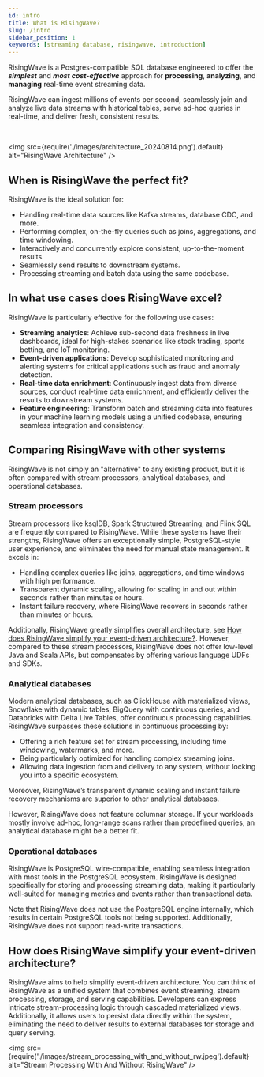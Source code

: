 ```yaml
---
id: intro
title: What is RisingWave?
slug: /intro
sidebar_position: 1
keywords: [streaming database, risingwave, introduction]
---
```

<head>
  <link rel="canonical" href="https://docs.risingwave.com/docs/current/intro/" />
</head>

RisingWave is a Postgres-compatible SQL database engineered to offer the ***simplest*** and ***most cost-effective*** approach for **processing**, **analyzing**, and **managing** real-time event streaming data.

RisingWave can ingest millions of events per second, seamlessly join and analyze live data streams with historical tables, serve ad-hoc queries in real-time, and deliver fresh, consistent results.

<rollButton text="&nbsp;&nbsp;Get Started" doc="get-started" block />
<br/>

<img
  src={require('./images/architecture_20240814.png').default}
  alt="RisingWave Architecture"
/>

## When is RisingWave the perfect fit?

RisingWave is the ideal solution for:

- Handling real-time data sources like Kafka streams, database CDC, and more.
- Performing complex, on-the-fly queries such as joins, aggregations, and time windowing.
- Interactively and concurrently explore consistent, up-to-the-moment results.
- Seamlessly send results to downstream systems.
- Processing streaming and batch data using the same codebase.

## In what use cases does RisingWave excel?

RisingWave is particularly effective for the following use cases:

- **Streaming analytics**: Achieve sub-second data freshness in live dashboards, ideal for high-stakes scenarios like stock trading, sports betting, and IoT monitoring.
- **Event-driven applications**: Develop sophisticated monitoring and alerting systems for critical applications such as fraud and anomaly detection.
- **Real-time data enrichment**: Continuously ingest data from diverse sources, conduct real-time data enrichment, and efficiently deliver the results to downstream systems.
- **Feature engineering**: Transform batch and streaming data into features in your machine learning models using a unified codebase, ensuring seamless integration and consistency.

## Comparing RisingWave with other systems

RisingWave is not simply an "alternative" to any existing product, but it is often compared with stream processors, analytical databases, and operational databases.

### Stream processors

Stream processors like ksqlDB, Spark Structured Streaming, and Flink SQL are frequently compared to RisingWave. While these systems have their strengths, RisingWave offers an exceptionally simple, PostgreSQL-style user experience, and eliminates the need for manual state management. It excels in:

- Handling complex queries like joins, aggregations, and time windows with high performance.
- Transparent dynamic scaling, allowing for scaling in and out within seconds rather than minutes or hours.
- Instant failure recovery, where RisingWave recovers in seconds rather than minutes or hours.

Additionally, RisingWave greatly simplifies overall architecture, see [How does RisingWave simplify your event-driven architecture?](#how-does-risingwave-simplify-your-event-driven-architecture). However, compared to these stream processors, RisingWave does not offer low-level Java and Scala APIs, but compensates by offering various language UDFs and SDKs.

### Analytical databases

Modern analytical databases, such as ClickHouse with materialized views, Snowflake with dynamic tables, BigQuery with continuous queries, and Databricks with Delta Live Tables, offer continuous processing capabilities. RisingWave surpasses these solutions in continuous processing by:

- Offering a rich feature set for stream processing, including time windowing, watermarks, and more.
- Being particularly optimized for handling complex streaming joins.
- Allowing data ingestion from and delivery to any system, without locking you into a specific ecosystem.

Moreover, RisingWave’s transparent dynamic scaling and instant failure recovery mechanisms are superior to other analytical databases.

However, RisingWave does not feature columnar storage. If your workloads mostly involve ad-hoc, long-range scans rather than predefined queries, an analytical database might be a better fit.

### Operational databases

RisingWave is PostgreSQL wire-compatible, enabling seamless integration with most tools in the PostgreSQL ecosystem. RisingWave is designed specifically for storing and processing streaming data, making it particularly well-suited for managing metrics and events rather than transactional data.

Note that RisingWave does not use the PostgreSQL engine internally, which results in certain PostgreSQL tools not being supported. Additionally, RisingWave does not support read-write transactions.

## How does RisingWave simplify your event-driven architecture?

RisingWave aims to help simplify event-driven architecture. You can think of RisingWave as a unified system that combines event streaming, stream processing, storage, and serving capabilities. Developers can express intricate stream-processing logic through cascaded materialized views. Additionally, it allows users to persist data directly within the system, eliminating the need to deliver results to external databases for storage and query serving.

<img
  src={require('./images/stream_processing_with_and_without_rw.jpeg').default}
  alt="Stream Processing With And Without RisingWave"
/>

<lightButton text="See the architecture" doc="architecture"/>
<lightButton text="Access the source code" url="https://github.com/risingwavelabs/risingwave"/>
<br/>
